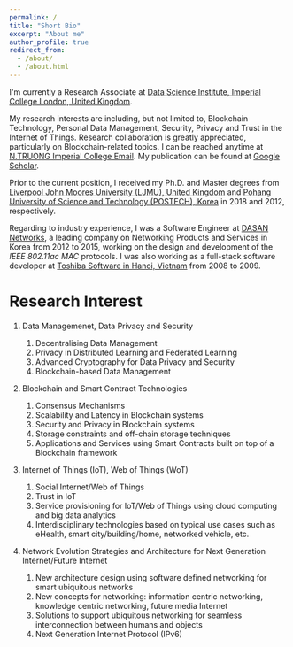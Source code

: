 ```yaml
---
permalink: /
title: "Short Bio"
excerpt: "About me"
author_profile: true
redirect_from: 
  - /about/
  - /about.html
---
```


I'm currently a Research Associate at [Data Science Institute, Imperial College London, United Kingdom](http://www.imperial.ac.uk/data-science/).

My research interests are including, but not limited to, Blockchain Technology, Personal Data Management, Security, Privacy and Trust in the Internet of Things. Research collaboration is greatly appreciated, particularly on Blockchain-related topics. I can be reached anytime at [N.TRUONG Imperial College Email](mailto:n.truong@imperial.ac.uk?subject=[Research%20Collaboration]Inquiry%20From%20Academic%20Webpage). My publication can be found at [Google Scholar](https://scholar.google.com/citations?user=mj4CTOgAAAAJ&hl=en).

Prior to the current position, I received my Ph.D. and Master degrees from [Liverpool John Moores University (LJMU), United Kingdom](https://www.ljmu.ac.uk/) and [Pohang University of Science and Technology (POSTECH), Korea](http://postech.ac.kr/eng/) in 2018 and 2012, respectively.

Regarding to industry experience, I was a Software Engineer at [DASAN Networks](http://www.dasannetworks.com/en/), a leading company on Networking Products and Services in Korea from 2012 to 2015, working on the design and development of the *IEEE 802.11ac* *MAC* protocols. I was also working as a full-stack software developer at [Toshiba Software in Hanoi, Vietnam](http://www.toshiba-tsdv.com/) from 2008 to 2009.

Research Interest
======
1. Data Managemenet, Data Privacy and Security
    1. Decentralising Data Management
    2. Privacy in Distributed Learning and Federated Learning
    3. Advanced Cryptography for Data Privacy and Security
    4. Blockchain-based Data Management

1. Blockchain and Smart Contract Technologies
    1. Consensus Mechanisms
    2. Scalability and Latency in Blockchain systems
    3. Security and Privacy in Blockchain systems
    4. Storage constraints and off-chain storage techniques  
    5. Applications and Services using Smart Contracts built on top of a Blockchain framework

1. Internet of Things (IoT), Web of Things (WoT)
    1. Social Internet/Web of Things
    1. Trust in IoT
    1. Service provisioning for IoT/Web of Things using cloud computing and big data analytics
    1. Interdisciplinary technologies based on typical use cases such as eHealth, smart city/building/home, networked vehicle, etc. 

1. Network Evolution Strategies and Architecture for Next Generation Internet/Future Internet
    1. New architecture design using software defined networking for smart ubiquitous networks
    1. New concepts for networking: information centric networking, knowledge centric networking, future media Internet
    1. Solutions to support ubiquitous networking for seamless interconnection between humans and objects
    1. Next Generation Internet Protocol (IPv6)